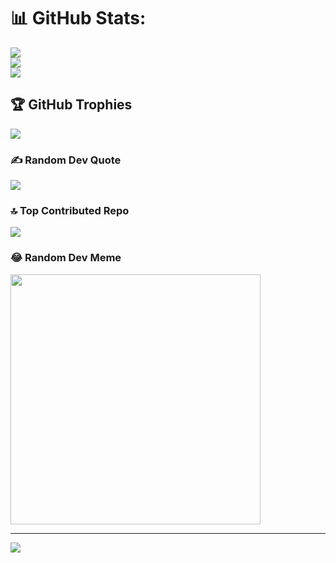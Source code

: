 # 📊 GitHub Stats:
![](https://github-readme-stats.vercel.app/api?username=sharat0&theme=dark&hide_border=false&include_all_commits=true&count_private=true)<br/>
![](https://github-readme-streak-stats.herokuapp.com/?user=sharat0&theme=dark&hide_border=false)<br/>
![](https://github-readme-stats.vercel.app/api/top-langs/?username=sharat0&theme=dark&hide_border=false&include_all_commits=true&count_private=true&layout=compact)

## 🏆 GitHub Trophies
![](https://github-profile-trophy.vercel.app/?username=sharat0&theme=radical&no-frame=true&no-bg=false&margin-w=4)

### ✍️ Random Dev Quote
![](https://quotes-github-readme.vercel.app/api?type=horizontal&theme=radical)

### 🔝 Top Contributed Repo
![](https://github-contributor-stats.vercel.app/api?username=sharat0&limit=5&theme=dark&combine_all_yearly_contributions=true)

### 😂 Random Dev Meme
<img src='https://randommeme-five.vercel.app/' style="height: 400px;"/>

---
[![](https://visitcount.itsvg.in/api?id=sharat0&icon=0&color=0)](https://visitcount.itsvg.in)

<!-- Proudly created with GPRM ( https://gprm.itsvg.in ) -->

